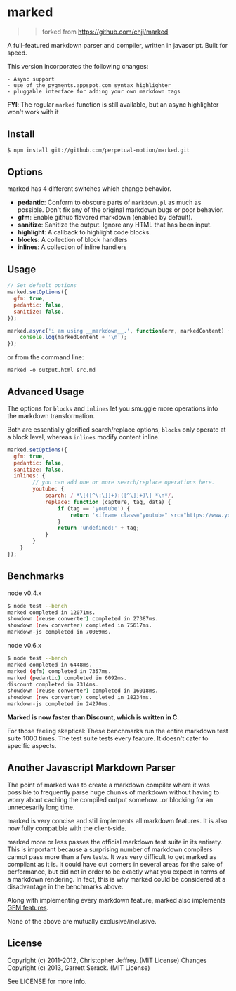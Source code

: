 # marked
>> forked from https://github.com/chjj/marked

A full-featured markdown parser and compiler, written in javascript.
Built for speed.

This version incorporates the following changes:
    
    - Async support 
    - use of the pygments.appspot.com syntax highlighter
    - pluggable interface for adding your own markdown tags

**FYI**: The regular `marked` function is still available, but an async highlighter won't work with it

## Install

``` bash
$ npm install git://github.com/perpetual-motion/marked.git
```


## Options

marked has 4 different switches which change behavior.

- __pedantic__: Conform to obscure parts of `markdown.pl` as much as possible.
  Don't fix any of the original markdown bugs or poor behavior.
- __gfm__: Enable github flavored markdown (enabled by default).
- __sanitize__: Sanitize the output. Ignore any HTML that has been input.
- __highlight__: A callback to highlight code blocks.
- __blocks__: A collection of block handlers 
- __inlines__: A collection of inline handlers


## Usage

``` js
// Set default options
marked.setOptions({
  gfm: true,
  pedantic: false,
  sanitize: false,
});

marked.async('i am using __markdown__.', function(err, markedContent) {
    console.log(markedContent + '\n');
});

```

or from the command line:

`marked -o output.html src.md `

## Advanced Usage

The options for `blocks` and `inlines` let you smuggle more operations into the markdown transformation.

Both are essentially glorified search/replace options, `blocks` only operate at a block level, whereas `inlines` modify content inline.

``` javascript 
marked.setOptions({
  gfm: true,
  pedantic: false,
  sanitize: false,
  inlines: {
        // you can add one or more search/replace operations here.
        youtube: {
            search: / *\[([^\:\]]+):([^\]]+)\] *\n*/,
            replace: function (capture, tag, data) {
                if (tag == 'youtube') {
                    return '<iframe class="youtube" src="https://www.youtube.com/embed/' + data + '"></iframe>'
                }
                return 'undefined:' + tag;
            }
        }
    }
});

```

## Benchmarks

node v0.4.x

``` bash
$ node test --bench
marked completed in 12071ms.
showdown (reuse converter) completed in 27387ms.
showdown (new converter) completed in 75617ms.
markdown-js completed in 70069ms.
```

node v0.6.x

``` bash
$ node test --bench
marked completed in 6448ms.
marked (gfm) completed in 7357ms.
marked (pedantic) completed in 6092ms.
discount completed in 7314ms.
showdown (reuse converter) completed in 16018ms.
showdown (new converter) completed in 18234ms.
markdown-js completed in 24270ms.
```

__Marked is now faster than Discount, which is written in C.__

For those feeling skeptical: These benchmarks run the entire markdown test suite
1000 times. The test suite tests every feature. It doesn't cater to specific
aspects.


## Another Javascript Markdown Parser

The point of marked was to create a markdown compiler where it was possible to
frequently parse huge chunks of markdown without having to worry about
caching the compiled output somehow...or blocking for an unnecesarily long time.

marked is very concise and still implements all markdown features. It is also
now fully compatible with the client-side.

marked more or less passes the official markdown test suite in its
entirety. This is important because a surprising number of markdown compilers
cannot pass more than a few tests. It was very difficult to get marked as
compliant as it is. It could have cut corners in several areas for the sake
of performance, but did not in order to be exactly what you expect in terms
of a markdown rendering. In fact, this is why marked could be considered at a
disadvantage in the benchmarks above.

Along with implementing every markdown feature, marked also implements
[GFM features](http://github.github.com/github-flavored-markdown/).

None of the above are mutually exclusive/inclusive.

## License

Copyright (c) 2011-2012, Christopher Jeffrey. (MIT License)
Changes Copyright (c) 2013, Garrett Serack. (MIT License)

See LICENSE for more info.
